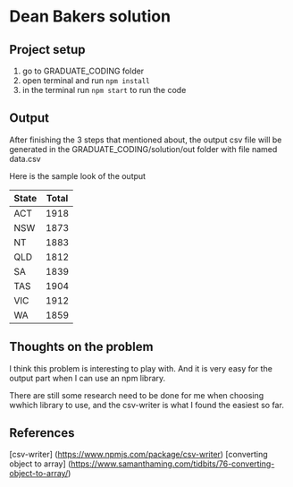# Dean Bakers solution

## Project setup
1. go to GRADUATE_CODING folder
2. open terminal and run `npm install`
3. in the terminal run `npm start` to run the code


## Output 
After finishing the 3 steps that mentioned about, the output csv file will be generated in the GRADUATE_CODING/solution/out folder with file named data.csv

Here is the sample look of the output

State|Total
--- | --- 
ACT | 1918
NSW | 1873
NT | 1883
QLD | 1812
SA | 1839
TAS | 1904
VIC | 1912
WA | 1859


## Thoughts on the problem
I think this problem is interesting to play with. And it is very easy for the output part when I can use an npm library. 

There are still some research need to be done for me when choosing wwhich library to use, and the csv-writer is what I found the easiest so far.

## References
[csv-writer] (https://www.npmjs.com/package/csv-writer)
[converting object to array] (https://www.samanthaming.com/tidbits/76-converting-object-to-array/)

